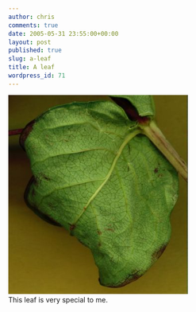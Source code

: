 ```yaml
---
author: chris
comments: true
date: 2005-05-31 23:55:00+00:00
layout: post
published: true
slug: a-leaf
title: A leaf
wordpress_id: 71
---
```


[![](/static/img/image_009.jpg)](/static/img/image_009.jpg)  
This leaf is very special to me.
